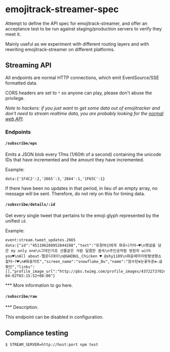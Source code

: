 # emojitrack-streamer-spec

Attempt to define the API spec for emojitrack-streamer, and offer an acceptance test to be run against staging/production servers to verify they meet it.

Mainly useful as we experiment with different routing layers and with rewriting emojitrack-streamer on different platforms.


## Streaming API
All endpoints are normal HTTP connections, which emit EventSource/SSE formatted data.

CORS headers are set to `*` so anyone can play, please don't abuse the privilege.

_Note to hackers: if you just want to get some data out of emojitracker and don't need to stream realtime data, you are probably looking for the [normal web API](#TODO)._

### Endpoints
#### `/subscribe/eps`

Emits a JSON blob every 17ms (1/60th of a second) containing the unicode IDs that have incremented and the amount they have incremented.

Example:

    data:{'1F4C2':2,'2665':3,'2664':1,'1F65C':1}

If there have been no updates in that period, in lieu of an empty array, no message will be sent.  Therefore, do not rely on this for timing data.

#### `/subscribe/details/:id`

Get every single tweet that pertains to the emoji glyph represented by the unified `id`.

Example:

    event:stream.tweet_updates.2665
    data:{"id":"451196288952844288","text":"유졍여신에게 화유니가아~♥\n햇살을 담은 my only one\n그대인거죠 선물같은 사람 달콤한 꿈속\n주인공처럼 영원히 with you♥\nAll about-멜로디데이\n@GAEBUL_Chicken ♥ @shy1189\n화윤애끼미랑평생행쇼할텨~?♥\n#화융자트","screen_name":"snowflake_Du","name":"잠수탄✻눈꽃두준✻☆글확인","links":[],"profile_image_url":"http://pbs.twimg.com/profile_images/437227370248806400/aP0fFJOk_normal.jpeg","created_at":"2014-04-02T03:15:52+00:00"}

*** More information to go here.

#### `/subscribe/raw`

*** Description.

This endpoint can be disabled in configuration.

## Compliance testing

    $ STREAM_SERVER=http://host:port npm test
